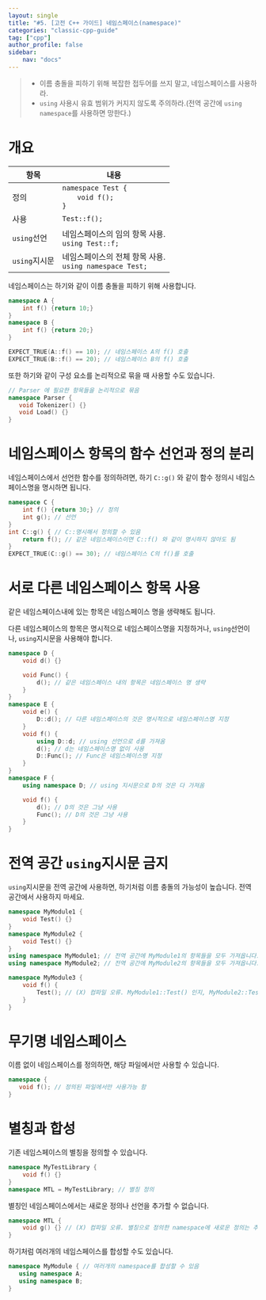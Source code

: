 ```yaml
---
layout: single
title: "#5. [고전 C++ 가이드] 네임스페이스(namespace)"
categories: "classic-cpp-guide"
tag: ["cpp"]
author_profile: false
sidebar: 
    nav: "docs"
---
```


> * 이름 충돌을 피하기 위해 복잡한 접두어를 쓰지 말고, 네임스페이스를 사용하라.
> * `using` 사용시 유효 범위가 커지지 않도록 주의하라.(전역 공간에 `using namespace`를 사용하면 망한다.)

# 개요

|항목|내용|
|--|--|
|정의|`namespace Test {`<br/>&nbsp; &nbsp; &nbsp; &nbsp;`void f();`<br/>`}`|
|사용|`Test::f();`|
|`using`선언|네임스페이스의 임의 항목 사용.<br/>`using Test::f;`|
|`using`지시문|네임스페이스의 전체 항목 사용.<br/>`using namespace Test;`|

네임스페이스는 하기와 같이 이름 충돌을 피하기 위해 사용합니다.

```cpp
namespace A {
    int f() {return 10;}
}
namespace B {
    int f() {return 20;}
}

EXPECT_TRUE(A::f() == 10); // 네임스페이스 A의 f() 호출
EXPECT_TRUE(B::f() == 20); // 네임스페이스 B의 f() 호출
```

또한 하기와 같이 구성 요소를 논리적으로 묶을 때 사용할 수도 있습니다.

```cpp
// Parser 에 필요한 항목들을 논리적으로 묶음
namespace Parser {
   void Tokenizer() {}
   void Load() {}
}
```

# 네임스페이스 항목의 함수 선언과 정의 분리

네임스페이스에서 선언한 함수를 정의하려면, 하기 `C::g()` 와 같이 함수 정의시 네임스페이스명을 명시하면 됩니다. 

```cpp
namespace C {
    int f() {return 30;} // 정의
    int g(); // 선언
}
int C::g() { // C::명시해서 정의할 수 있음
    return f(); // 같은 네임스페이스이면 C::f() 와 같이 명시하지 않아도 됨
}
EXPECT_TRUE(C::g() == 30); // 네임스페이스 C의 f()를 호출
```

# 서로 다른 네임스페이스 항목 사용

같은 네임스페이스내에 있는 항목은 네임스페이스 명을 생략해도 됩니다.

다른 네임스페이스의 항목은 명시적으로 네임스페이스명을 지정하거나, `using`선언이나, `using`지시문을 사용해야 합니다.

```cpp
namespace D {
    void d() {}

    void Func() {
        d(); // 같은 네임스페이스 내의 항목은 네임스페이스 명 생략
    }
}
namespace E {
    void e() {
        D::d(); // 다른 네임스페이스의 것은 명시적으로 네임스페이스명 지정 
    }
    void f() {
        using D::d; // using 선언으로 d를 가져옴
        d(); // d는 네임스페이스명 없이 사용
        D::Func(); // Func은 네임스페이스명 지정
    }
}
namespace F {
    using namespace D; // using 지시문으로 D의 것은 다 가져옴

    void f() {
        d(); // D의 것은 그냥 사용
        Func(); // D의 것은 그냥 사용
    }
}
```

# 전역 공간 `using`지시문 금지

`using`지시문을 전역 공간에 사용하면, 하기처럼 이름 충돌의 가능성이 높습니다. 전역 공간에서 사용하지 마세요.

```cpp
namespace MyModule1 {
    void Test() {}
}
namespace MyModule2 {
    void Test() {} 
}
using namespace MyModule1; // 전역 공간에 MyModule1의 항목들을 모두 가져옵니다.
using namespace MyModule2; // 전역 공간에 MyModule2의 항목들을 모두 가져옵니다.

namespace MyModule3 {
    void f() {
        Test(); // (X) 컴파일 오류. MyModule1::Test() 인지, MyModule2::Test() 인지 모릅니다.
    } 
}
```

# 무기명 네임스페이스

이름 없이 네임스페이스를 정의하면, 해당 파일에서만 사용할 수 있습니다.

```cpp
namespace {
   void f(); // 정의된 파일에서만 사용가능 함
}
```

# 별칭과 합성

기존 네임스페이스의 별칭을 정의할 수 있습니다.

```cpp
namespace MyTestLibrary {
    void f() {}
}
namespace MTL = MyTestLibrary; // 별칭 정의
```

별칭인 네임스페이스에서는 새로운 정의나 선언을 추가할 수 없습니다.

```cpp
namespace MTL { 
    void g() {} // (X) 컴파일 오류. 별칭으로 정의한 namespace에 새로운 정의는 추가할 수 없다.
}
```

하기처럼 여러개의 네임스페이스를 합성할 수도 있습니다.

```cpp
namespace MyModule { // 여러개의 namespace를 합성할 수 있음
   using namespace A;
   using namespace B;
}
```
